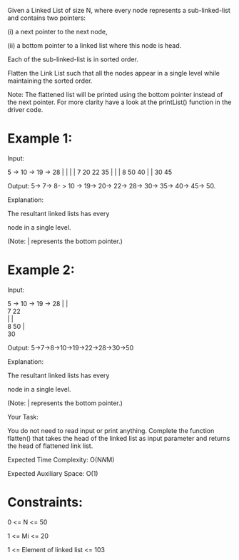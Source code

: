Given a Linked List of size N, where every node represents a sub-linked-list and contains two pointers:

(i) a next pointer to the next node,

(ii) a bottom pointer to a linked list where this node is head.

Each of the sub-linked-list is in sorted order.

Flatten the Link List such that all the nodes appear in a single level while maintaining the sorted order. 

Note: The flattened list will be printed using the bottom pointer instead of the next pointer.
For more clarity have a look at the printList() function in the driver code.

 

# Example 1:

Input:

5 -> 10 -> 19 -> 28
|     |     |     | 
7     20    22   35
|           |     | 
8          50    40
|                 | 
30               45

Output:  5-> 7-> 8- > 10 -> 19-> 20->
22-> 28-> 30-> 35-> 40-> 45-> 50.

Explanation:

The resultant linked lists has every 

node in a single level.

(Note: | represents the bottom pointer.)
 

# Example 2:

Input:

5 -> 10 -> 19 -> 28
|          |                
7          22   
|          |                 
8          50 
|                           
30              

Output: 5->7->8->10->19->22->28->30->50

Explanation:

The resultant linked lists has every

node in a single level.

(Note: | represents the bottom pointer.)
 

Your Task:

You do not need to read input or print anything. Complete the function flatten() that takes the head of the linked list as input parameter and returns the head of flattened link list.

Expected Time Complexity: O(N*N*M)

Expected Auxiliary Space: O(1)

# Constraints:
0 <= N <= 50

1 <= Mi <= 20

1 <= Element of linked list <= 103
